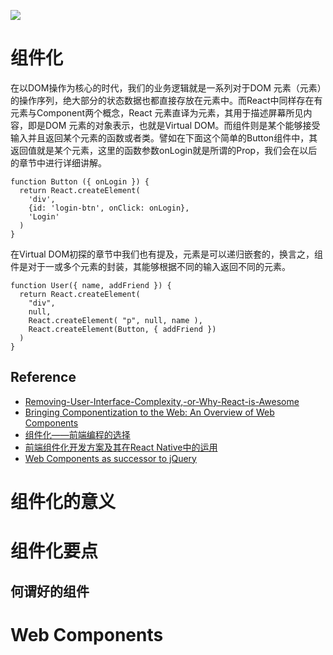 ![](https://coding.net/u/hoteam/p/Cache/git/raw/master/2016/12/2/1--EO6XOpPOBezhM-3C5vl1Q.jpeg)

# 组件化


在以DOM操作为核心的时代，我们的业务逻辑就是一系列对于DOM 元素（元素）的操作序列，绝大部分的状态数据也都直接存放在元素中。而React中同样存在有元素与Component两个概念，React 元素直译为元素，其用于描述屏幕所见内容，即是DOM 元素的对象表示，也就是Virtual DOM。而组件则是某个能够接受输入并且返回某个元素的函数或者类。譬如在下面这个简单的Button组件中，其返回值就是某个元素，这里的函数参数onLogin就是所谓的Prop，我们会在以后的章节中进行详细讲解。
```
function Button ({ onLogin }) { 
  return React.createElement( 
    'div', 
    {id: 'login-btn', onClick: onLogin}, 
    'Login' 
  )
}

```
在Virtual DOM初探的章节中我们也有提及，元素是可以递归嵌套的，换言之，组件是对于一或多个元素的封装，其能够根据不同的输入返回不同的元素。
```
function User({ name, addFriend }) { 
  return React.createElement(
    "div", 
    null,
    React.createElement( "p", null, name ),
    React.createElement(Button, { addFriend })
  ) 
}
```

## Reference

- [Removing-User-Interface-Complexity,-or-Why-React-is-Awesome](http://jlongster.com/Removing-User-Interface-Complexity,-or-Why-React-is-Awesome)
- [Bringing Componentization to the Web: An Overview of Web Components](https://www.sitepoint.com/bringing-componentization-web-overview-web-components/)
- [组件化——前端编程的选择 ](http://mp.weixin.qq.com/s?__biz=MzI5MDEzMzg5Nw==&mid=2660394384&idx=1&sn=08485e817a96f3b3d309abae2ec9f1f5&chksm=f7424776c035ce602bde2487d9e483ff82be159b16ba241be1147c3533594c2fd24cc568daba&scene=0#wechat_redirect)
- [前端组件化开发方案及其在React Native中的运用](http://www.infoq.com/cn/articles/front-end-component-develop-and-application-in-react-native?utm_source=tuicool&utm_medium=referral)
- [Web Components as successor to jQuery](https://gist.github.com/warpech/9431953)

# 组件化的意义

# 组件化要点

## 何谓好的组件

# Web Components




